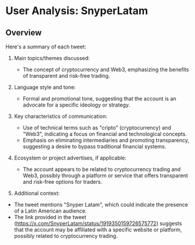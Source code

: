 # User Analysis: SnyperLatam

## Overview

Here's a summary of each tweet:

1. Main topics/themes discussed:
   - The concept of cryptocurrency and Web3, emphasizing the benefits of transparent and risk-free trading.

2. Language style and tone:
   - Formal and promotional tone, suggesting that the account is an advocate for a specific ideology or strategy.

3. Key characteristics of communication:
   - Use of technical terms such as "cripto" (cryptocurrency) and "Web3", indicating a focus on financial and technological concepts.
   - Emphasis on eliminating intermediaries and promoting transparency, suggesting a desire to bypass traditional financial systems.

4. Ecosystem or project advertises, if applicable:
   - The account appears to be related to cryptocurrency trading and Web3, possibly through a platform or service that offers transparent and risk-free options for traders.

5. Additional context:

* The tweet mentions "Snyper Latam", which could indicate the presence of a Latin American audience.
* The link provided in the tweet (https://x.com/SnyperLatam/status/1919350159726575772) suggests that the account may be affiliated with a specific website or platform, possibly related to cryptocurrency trading.